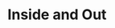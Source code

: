 ---
layout: item
title: Inside and Out
description: A mosquito, a key, an eye.
image: partsInside_Scan03.png
tags:
    - keys
    - bugs
    - eyes
    - bells
ID: parts-inside
---